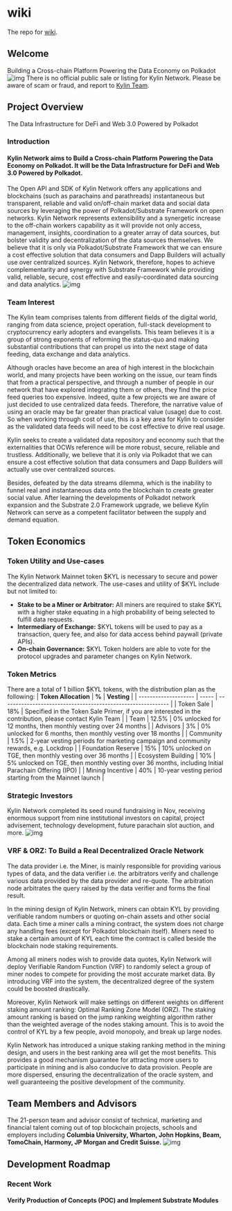 # wiki
The repo for [wiki](https://wiki.kylin.network/).
## Welcome
Building a Cross-chain Platform Powering the Data Economy on Polkadot
![img](https://gblobscdn.gitbook.com/assets%2F-MGBi4vnGUWIFPwLzm86%2F-MK93u45JhJO1XxWXwkW%2F-MK94l88f8OzW71mmZhW%2Fimage.png?alt=media&token=a20387be-f34a-4735-a667-8feb6a7706d1)
There is no official public sale or listing for Kylin Network. Please be aware of scam or fraud, and report to [Kylin Team](mailto:contact@kylin.network).
## Project Overview
The Data Infrastructure for DeFi and Web 3.0 Powered by Polkadot
### Introduction
#### Kylin Network aims to Build a Cross-chain Platform Powering the Data Economy on Polkadot. It will be the Data Infrastructure for DeFi and Web 3.0 Powered by Polkadot. 
The Open API and SDK of Kylin Network offers any applications and blockchains (such as parachains and parathreads) instantaneous but transparent, reliable and valid on/off-chain market data and social data sources by leveraging the power of Polkadot/Substrate Framework on open networks. Kylin Network represents extensibility and a synergetic increase to the off-chain workers capability as it will provide not only access, management, insights, coordination to a greater array of data sources, but bolster validity and decentralization of the data sources themselves. We believe that it is only via Polkadot/Substrate Framework that we can ensure a cost effective solution that data consumers and Dapp Builders will actually use over centralized sources. Kylin Network, therefore, hopes to achieve complementarity and synergy with Substrate Framework while providing valid, reliable, secure, cost effective and easily-coordinated data sourcing and data analytics.
![img](https://gblobscdn.gitbook.com/assets%2F-MGBi4vnGUWIFPwLzm86%2F-MK3cOMklckXz4wy3HPf%2F-MK3caIcpGtjvo6GW2hs%2Fimage.png?alt=media&token=51838b77-b8c5-49a3-95fd-c90efb0ff6b7)
### Team Interest
The Kylin team comprises talents from different fields of the digital world, ranging from data science, project operation, full-stack development to cryptocurrency early adopters and evangelists. This team believes it is a group of strong exponents of reforming the status-quo and making substantial contributions that can propel us into the next stage of data feeding, data exchange and data analytics.

Although oracles have become an area of high interest in the blockchain world, and many projects have been working on the issue, our team finds that from a practical perspective, and through a number of people in our network that have explored integrating them or others, they find the price feed queries too expensive. Indeed, quite a few projects we are aware of just decided to use centralized data feeds. Therefore, the narrative value of using an oracle may be far greater than practical value (usage) due to cost. So when working through cost of use, this is a key area for Kylin to consider as the validated data feeds will need to be cost effective to drive real usage. 

Kylin seeks to create a validated data repository and economy such that the externalities that OCWs reference will be more robust, secure, reliable and trustless. Additionally, we believe that it is only via Polkadot that we can ensure a cost effective solution that data consumers and Dapp Builders will actually use over centralized sources. 

Besides, defeated by the data streams dilemma, which is the inability to funnel real and instantaneous data onto the blockchain to create greater social value. After learning the developments of Polkadot network expansion and the Substrate 2.0 Framework upgrade, we believe Kylin Network can serve as a competent facilitator between the supply and demand equation.

## Token Economics
### Token Utility and Use-cases
The Kylin Network Mainnet token $KYL is necessary to secure and power the decentralized data network. The use-cases and utility of $KYL include but not limited to:
* **Stake to be a Miner or Arbitrator:** All miners are required to stake $KYL with a higher stake equating in a high probability of being selected to fulfill data requests. 
* **Intermediary of Exchange:** $KYL tokens will be used to pay as a transaction, query fee, and also for data access behind paywall (private APIs). 
* **On-chain Governance:** $KYL Token holders are able to vote for the protocol upgrades and parameter changes on Kylin Network.

### Token Metrics
There are a total of 1 billion $KYL tokens, with the distribution plan as the following:
| **Token Allocation** | **%** | **Vesting**                                            |
| -------------------- | ----- | ------------------------------------------------------------ |
| Token Sale           | 18%   | Specified in the Token Sale Primer, if you are interested in the contribution, please contact Kylin Team |
| Team                 | 12.5% | 0% unlocked for 12 months, then monthly vesting over 24 months |
| Advisors             | 3%    | 0% unlocked for 6 months, then monthly vesting over 18 months |
| Community            | 1.5%  | 2-year vesting periods for marketing campaign and community rewards, e.g. Lockdrop |
| Foundation Reserve   | 15%   | 10% unlocked on TGE, then monthly vesting over 36 months |
| Ecosystem Building   | 10%   | 5% unlocked on TGE, then monthly vesting over 36 months, including Initial Parachain Offering (IPO) |
| Mining Incentive     | 40%   | 10-year vesting period starting from the Mainnet launch |

### Strategic Investors
Kylin Network completed its seed round fundraising in Nov, receiving enormous support from nine institutional investors on capital, project advisement, technology development, future parachain slot auction, and more.
![img](https://gblobscdn.gitbook.com/assets%2F-MGBi4vnGUWIFPwLzm86%2F-MNahZJy5W8J6sp6B0iU%2F-MNatIzmnh376c-kXyzu%2Fimage.png?alt=media&token=d869a76f-3992-4dcb-998d-9378eeee1a43)
### VRF & ORZ: To Build a Real Decentralized Oracle Network
The data provider i.e. the Miner, is mainly responsible for providing various types of data, and the data verifier i.e. the arbitrators verify and challenge various data provided by the data provider and re-quote. The arbitration node arbitrates the query raised by the data verifier and forms the final result.

In the mining design of Kylin Network, miners can obtain KYL by providing verifiable random numbers or quoting on-chain assets and other social data. Each time a miner calls a mining contract, the system does not charge any handling fees (except for Polkadot blockchain itself). Miners need to stake a certain amount of KYL each time the contract is called beside the blockchain node staking requirements. 

Among all miners nodes wish to provide data quotes, Kylin Network will deploy Verifiable Random Function (VRF) to randomly select a group of miner nodes to compete for providing the most accurate market data. By introducing VRF into the system, the decentralized degree of the system could be boosted drastically.

Moreover, Kylin Network will make settings on different weights on different staking amount ranking: Optimal Ranking Zone Model (ORZ). The staking amount ranking is based on the jump ranking weighting algorithm rather than the weighted average of the nodes staking amount. This is to avoid the control of KYL by a few people, avoid monopoly, and break up large nodes.

Kylin Network has introduced a unique staking ranking method in the mining design, and users in the best ranking area will get the most benefits. This provides a good mechanism guarantee for attracting more users to participate in mining and is also conducive to data provision. People are more dispersed, ensuring the decentralization of the oracle system, and well guaranteeing the positive development of the community.

## Team Members and Advisors
The 21-person team and advisor consist of technical, marketing and financial talent coming out of top blockchain projects, schools and employers including **Columbia University, Wharton, John Hopkins, Beam, TomoChain, Harmony, JP Morgan and Credit Suisse.**
![img](https://gblobscdn.gitbook.com/assets%2F-MGBi4vnGUWIFPwLzm86%2F-MNahZJy5W8J6sp6B0iU%2F-MNaj8Thb6ZUBBEJqV9U%2Fimage.png?alt=media&token=935244a8-4e57-4e17-9161-6ca7924269aa)

## Development Roadmap

### Recent Work

#### Verify Production of Concepts (POC) and Implement Substrate Modules

